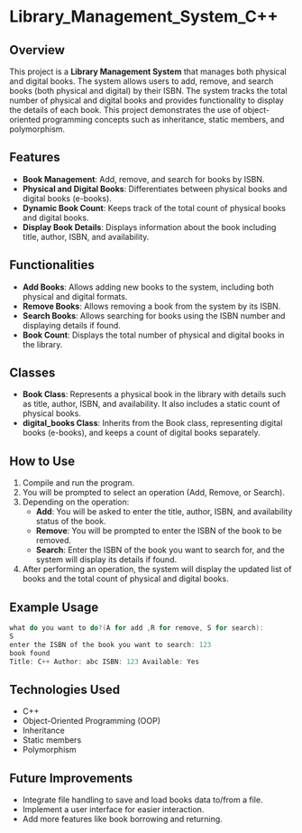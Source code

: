 # Library_Management_System_C++

## Overview

This project is a **Library Management System** that manages both physical and digital books. The system allows users to add, remove, and search books (both physical and digital) by their ISBN. The system tracks the total number of physical and digital books and provides functionality to display the details of each book. This project demonstrates the use of object-oriented programming concepts such as inheritance, static members, and polymorphism.

## Features

- **Book Management**: Add, remove, and search for books by ISBN.
- **Physical and Digital Books**: Differentiates between physical books and digital books (e-books).
- **Dynamic Book Count**: Keeps track of the total count of physical books and digital books.
- **Display Book Details**: Displays information about the book including title, author, ISBN, and availability.

## Functionalities

- **Add Books**: Allows adding new books to the system, including both physical and digital formats.
- **Remove Books**: Allows removing a book from the system by its ISBN.
- **Search Books**: Allows searching for books using the ISBN number and displaying details if found.
- **Book Count**: Displays the total number of physical and digital books in the library.

## Classes

- **Book Class**: Represents a physical book in the library with details such as title, author, ISBN, and availability. It also includes a static count of physical books.
- **digital_books Class**: Inherits from the Book class, representing digital books (e-books), and keeps a count of digital books separately.

## How to Use

1. Compile and run the program.
2. You will be prompted to select an operation (Add, Remove, or Search).
3. Depending on the operation:
    - **Add**: You will be asked to enter the title, author, ISBN, and availability status of the book.
    - **Remove**: You will be prompted to enter the ISBN of the book to be removed.
    - **Search**: Enter the ISBN of the book you want to search for, and the system will display its details if found.
4. After performing an operation, the system will display the updated list of books and the total count of physical and digital books.

## Example Usage

```cpp
what do you want to do?(A for add ,R for remove, S for search):
S
enter the ISBN of the book you want to search: 123
book found
Title: C++ Author: abc ISBN: 123 Available: Yes
```

## Technologies Used

- C++
- Object-Oriented Programming (OOP)
- Inheritance
- Static members
- Polymorphism

## Future Improvements

- Integrate file handling to save and load books data to/from a file.
- Implement a user interface for easier interaction.
- Add more features like book borrowing and returning.

